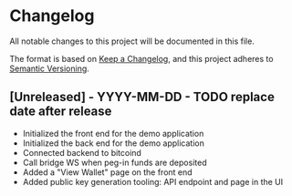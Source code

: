 # Changelog

All notable changes to this project will be documented in this file.

The format is based on [Keep a Changelog](https://keepachangelog.com/en/1.0.0/),
and this project adheres to [Semantic Versioning](https://semver.org/spec/v2.0.0.html).

## [Unreleased] - YYYY-MM-DD - TODO replace date after release 

- Initialized the front end for the demo application
- Initialized the back end for the demo application
- Connected backend to bitcoind
- Call bridge WS when peg-in funds are deposited
- Added a "View Wallet" page on the front end
- Added public key generation tooling: API endpoint and page in the UI